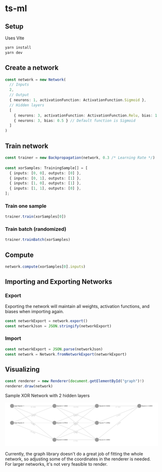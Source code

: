 # ts-ml

## Setup

Uses Vite

```bash
yarn install
yarn dev
```

## Create a network

```ts
const network = new Network(
  // Inputs
  2,
  // Output
  { neurons: 1, activationFunction: ActivationFunction.Sigmoid },
  // Hidden layers
  [
    { neurons: 3, activationFunction: ActivationFunction.Relu, bias: 1 },
    { neurons: 3, bias: 0.5 } // Default function is Sigmoid
  ]
)
```

## Train network

```ts
const trainer = new Backpropagation(network, 0.3 /* Learning Rate */)

const xorSamples: TrainingSample[] = [
  { inputs: [0, 0], outputs: [0] },
  { inputs: [0, 1], outputs: [1] },
  { inputs: [1, 0], outputs: [1] },
  { inputs: [1, 1], outputs: [0] },
];
```

### Train one sample

```ts
trainer.train(xorSamples[0])
```

### Train batch (randomized)

```ts
trainer.trainBatch(xorSamples)
```

## Compute

```ts
network.compute(xorSamples[0].inputs)
```

## Importing and Exporting Networks

### Export

Exporting the network will maintain all weights, activation functions, and biases when importing again.

```ts
const networkExport = network.export()
const networkJson = JSON.stringify(networkExport)
```

### Import

```ts
const networkExport = JSON.parse(networkJson)
const network = Network.fromNetworkExport(networkExport)
```

## Visualizing

```ts
const renderer = new Renderer(document.getElementById("graph")!)
renderer.draw(network)
```

Sample XOR Network with 2 hidden layers

![XOR Network](./doc/image/rendering-xor.png)

Currently, the graph library doesn't do a great job of fitting the whole network, so adjusting some of the 
coordinates in the renderer is needed. For larger networks, it's not very feasible to render.
